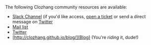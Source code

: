 The following Clozhang community resources are available:

*  [Slack Channel](http://clozhang.slack.com/) (if you'd like access,
   [open a ticket](https://github.com/clozhang/slack/issues/new)
   or send a direct message on [Twitter](http://twitter.com/clozhang)
* [Mail list](https://groups.google.com/forum/#!forum/clozhang)
* [Twitter](http://twitter.com/clozhang)
* [http://clozhang.github.io/blog/](Blog) (You're <em>riding</em> it, dude!)

